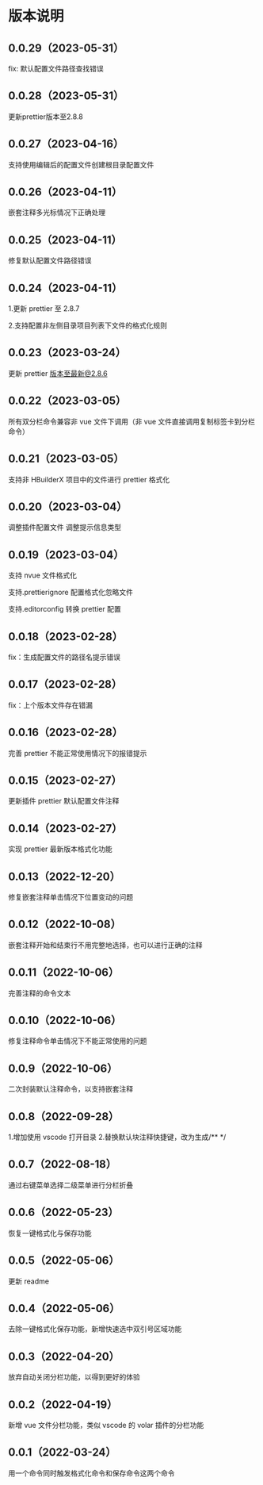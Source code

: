 # 版本说明

## 0.0.29（2023-05-31）
fix: 默认配置文件路径查找错误

## 0.0.28（2023-05-31）

更新prettier版本至2.8.8

## 0.0.27（2023-04-16）

支持使用编辑后的配置文件创建根目录配置文件

## 0.0.26（2023-04-11）

嵌套注释多光标情况下正确处理

## 0.0.25（2023-04-11）

修复默认配置文件路径错误

## 0.0.24（2023-04-11）

1.更新 prettier 至 2.8.7

2.支持配置非左侧目录项目列表下文件的格式化规则

## 0.0.23（2023-03-24）

更新 prettier 版本至最新@2.8.6

## 0.0.22（2023-03-05）

所有双分栏命令兼容非 vue 文件下调用（非 vue 文件直接调用复制标签卡到分栏命令）

## 0.0.21（2023-03-05）

支持非 HBuilderX 项目中的文件进行 prettier 格式化

## 0.0.20（2023-03-04）

调整插件配置文件 调整提示信息类型

## 0.0.19（2023-03-04）

支持 nvue 文件格式化

支持.prettierignore 配置格式化忽略文件

支持.editorconfig 转换 prettier 配置

## 0.0.18（2023-02-28）

fix：生成配置文件的路径名提示错误

## 0.0.17（2023-02-28）

fix：上个版本文件存在错漏

## 0.0.16（2023-02-28）

完善 prettier 不能正常使用情况下的报错提示

## 0.0.15（2023-02-27）

更新插件 prettier 默认配置文件注释

## 0.0.14（2023-02-27）

实现 prettier 最新版本格式化功能

## 0.0.13（2022-12-20）

修复嵌套注释单击情况下位置变动的问题

## 0.0.12（2022-10-08）

嵌套注释开始和结束行不用完整地选择，也可以进行正确的注释

## 0.0.11（2022-10-06）

完善注释的命令文本

## 0.0.10（2022-10-06）

修复注释命令单击情况下不能正常使用的问题

## 0.0.9（2022-10-06）

二次封装默认注释命令，以支持嵌套注释

## 0.0.8（2022-09-28）

1.增加使用 vscode 打开目录 2.替换默认块注释快捷键，改为生成/\*\* \*/

## 0.0.7（2022-08-18）

通过右键菜单选择二级菜单进行分栏折叠

## 0.0.6（2022-05-23）

恢复一键格式化与保存功能

## 0.0.5（2022-05-06）

更新 readme

## 0.0.4（2022-05-06）

去除一键格式化保存功能，新增快速选中双引号区域功能

## 0.0.3（2022-04-20）

放弃自动关闭分栏功能，以得到更好的体验

## 0.0.2（2022-04-19）

新增 vue 文件分栏功能，类似 vscode 的 volar 插件的分栏功能

## 0.0.1（2022-03-24）

用一个命令同时触发格式化命令和保存命令这两个命令

 <git-talk/>
